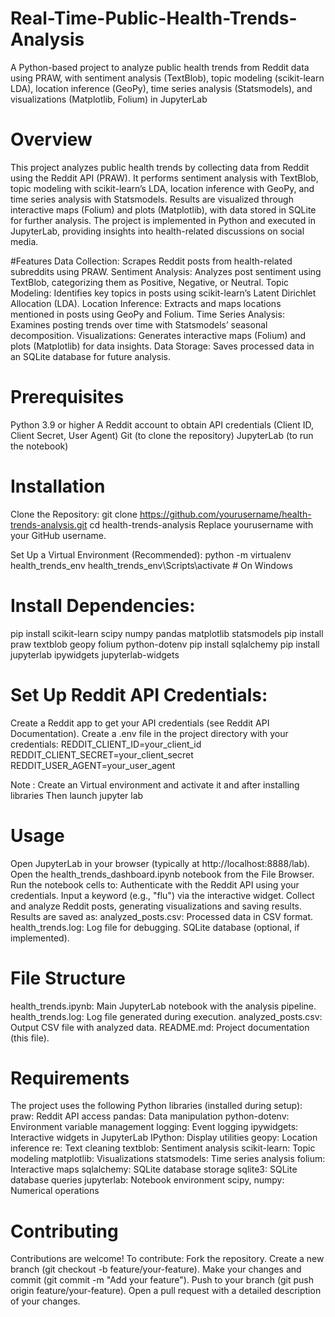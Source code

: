 # Real-Time-Public-Health-Trends-Analysis
A Python-based project to analyze public health trends from Reddit data using PRAW, with sentiment analysis (TextBlob), topic modeling (scikit-learn LDA), location inference (GeoPy), time series analysis (Statsmodels), and visualizations (Matplotlib, Folium) in JupyterLab

# Overview
This project analyzes public health trends by collecting data from Reddit using the Reddit API (PRAW). It performs sentiment analysis with TextBlob, topic modeling with scikit-learn’s LDA, location inference with GeoPy, and time series analysis with Statsmodels. Results are visualized through interactive maps (Folium) and plots (Matplotlib), with data stored in SQLite for further analysis. The project is implemented in Python and executed in JupyterLab, providing insights into health-related discussions on social media.

#Features
Data Collection: Scrapes Reddit posts from health-related subreddits using PRAW.
Sentiment Analysis: Analyzes post sentiment using TextBlob, categorizing them as Positive, Negative, or Neutral.
Topic Modeling: Identifies key topics in posts using scikit-learn’s Latent Dirichlet Allocation (LDA).
Location Inference: Extracts and maps locations mentioned in posts using GeoPy and Folium.
Time Series Analysis: Examines posting trends over time with Statsmodels’ seasonal decomposition.
Visualizations: Generates interactive maps (Folium) and plots (Matplotlib) for data insights.
Data Storage: Saves processed data in an SQLite database for future analysis.

# Prerequisites
Python 3.9 or higher
A Reddit account to obtain API credentials (Client ID, Client Secret, User Agent)
Git (to clone the repository)
JupyterLab (to run the notebook)

# Installation

Clone the Repository:
git clone https://github.com/yourusername/health-trends-analysis.git
cd health-trends-analysis
Replace yourusername with your GitHub username.

Set Up a Virtual Environment (Recommended):
python -m virtualenv health_trends_env
health_trends_env\Scripts\activate  # On Windows

# Install Dependencies:
pip install scikit-learn scipy numpy pandas matplotlib statsmodels
pip install praw textblob geopy folium python-dotenv
pip install sqlalchemy
pip install jupyterlab ipywidgets jupyterlab-widgets

# Set Up Reddit API Credentials:
Create a Reddit app to get your API credentials (see Reddit API Documentation).
Create a .env file in the project directory with your credentials:
REDDIT_CLIENT_ID=your_client_id
REDDIT_CLIENT_SECRET=your_client_secret
REDDIT_USER_AGENT=your_user_agent

Note : Create an Virtual environment and activate it and after installing libraries Then launch
jupyter lab
# Usage
Open JupyterLab in your browser (typically at http://localhost:8888/lab).
Open the health_trends_dashboard.ipynb notebook from the File Browser.
Run the notebook cells to:
Authenticate with the Reddit API using your credentials.
Input a keyword (e.g., "flu") via the interactive widget.
Collect and analyze Reddit posts, generating visualizations and saving results.
Results are saved as:
analyzed_posts.csv: Processed data in CSV format.
health_trends.log: Log file for debugging.
SQLite database (optional, if implemented).

# File Structure

health_trends.ipynb: Main JupyterLab notebook with the analysis pipeline.
health_trends.log: Log file generated during execution.
analyzed_posts.csv: Output CSV file with analyzed data.
README.md: Project documentation (this file).

# Requirements

The project uses the following Python libraries (installed during setup):
praw: Reddit API access
pandas: Data manipulation
python-dotenv: Environment variable management
logging: Event logging
ipywidgets: Interactive widgets in JupyterLab
IPython: Display utilities
geopy: Location inference
re: Text cleaning
textblob: Sentiment analysis
scikit-learn: Topic modeling
matplotlib: Visualizations
statsmodels: Time series analysis
folium: Interactive maps
sqlalchemy: SQLite database storage
sqlite3: SQLite database queries
jupyterlab: Notebook environment
scipy, numpy: Numerical operations

# Contributing
Contributions are welcome! To contribute:
Fork the repository.
Create a new branch (git checkout -b feature/your-feature).
Make your changes and commit (git commit -m "Add your feature").
Push to your branch (git push origin feature/your-feature).
Open a pull request with a detailed description of your changes.
